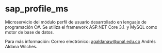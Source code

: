 # sap_profile_ms
Microservicio del módulo perfil de usuario desarrollado en lenguaje de programación C#. Se utiliza el framework ASP.NET Core 3.1. y MySQL como motor de base de datos.

Para más información:
Correo electrónico: agaldanaw@unal.edu.co
Andrés Aldana Wilches.
